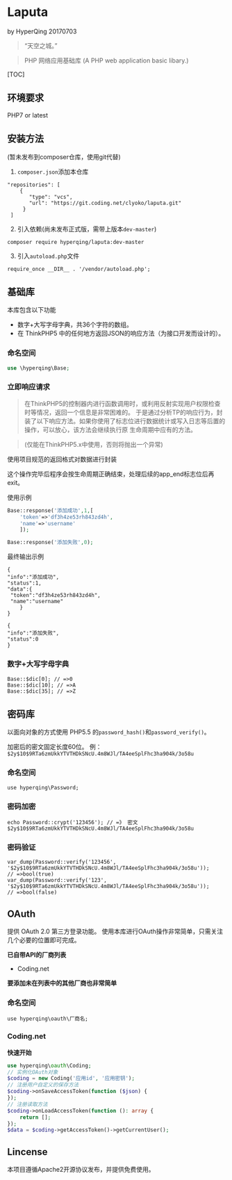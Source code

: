 # Laputa

by HyperQing 20170703

>“天空之城。”

>PHP 网络应用基础库 (A PHP web application basic libary.)

[TOC]

## 环境要求

PHP7 or latest

## 安装方法
(暂未发布到composer仓库，使用git代替)
1. `composer.json`添加本仓库
```
"repositories": [
    {
       "type": "vcs",
       "url": "https://git.coding.net/clyoko/laputa.git"
     }
 ]
```
2. 引入依赖(尚未发布正式版，需带上版本`dev-master`)
```
composer require hyperqing/laputa:dev-master
```
3. 引入`autoload.php`文件
```
require_once __DIR__ . '/vendor/autoload.php';
```

## 基础库

本库包含以下功能

- 数字+大写字母字典，共36个字符的数组。
- 在 ThinkPHP5 中的任何地方返回JSON的响应方法（为接口开发而设计的）。

### 命名空间
```php
use \hyperqing\Base;
```

### 立即响应请求

>在ThinkPHP5的控制器内进行函数调用时，或利用反射实现用户权限检查时等情况，返回一个信息是非常困难的。
>于是通过分析TP的响应行为，封装了以下响应方法。如果你使用了标志位进行数据统计或写入日志等后置的操作，可以放心，该方法会继续执行原
生命周期中应有的方法。

>(仅能在ThinkPHP5.x中使用，否则将抛出一个异常)

使用项目规范的返回格式对数据进行封装

这个操作完毕后程序会按生命周期正确结束，处理后续的app_end标志位后再exit。

使用示例
```php
Base::response('添加成功',1,[
    'token'=>'df3h4ze53rh843zd4h',
    'name'=>'username'
    ]);
```
```php
Base::response('添加失败',0);
```
最终输出示例
```
{
"info":"添加成功",
"status":1,
"data":{
 "token":"df3h4ze53rh843zd4h",
 "name":"username"
    }
}
```
```
{
"info":"添加失败",
"status":0
}
```

### 数字+大写字母字典

```
Base::$dic[0]; // =>0
Base::$dic[10]; // =>A
Base::$dic[35]; // =>Z
```

## 密码库

以面向对象的方式使用 PHP5.5 的`password_hash()`和`password_verify()`。

加密后的密文固定长度60位。
例：`$2y$10$9RTa6zmUkkYTVTHDkSNcU.4m8WJl/TA4eeSplFhc3ha904k/3o58u`

### 命名空间
```
use hyperqing\Password;
```

### 密码加密
```
echo Password::crypt('123456'); // =》 密文$2y$10$9RTa6zmUkkYTVTHDkSNcU.4m8WJl/TA4eeSplFhc3ha904k/3o58u
```

### 密码验证
```
var_dump(Password::verify('123456', '$2y$10$9RTa6zmUkkYTVTHDkSNcU.4m8WJl/TA4eeSplFhc3ha904k/3o58u'));
// =>bool(true)
var_dump(Password::verify('123', '$2y$10$9RTa6zmUkkYTVTHDkSNcU.4m8WJl/TA4eeSplFhc3ha904k/3o58u'));
// =>bool(false)
```

## OAuth

提供 OAuth 2.0 第三方登录功能。
使用本库进行OAuth操作非常简单，只需关注几个必要的位置即可完成。

**已自带API的厂商列表**
- Coding.net

**要添加未在列表中的其他厂商也非常简单**

### 命名空间
```
use hyperqing\oauth\厂商名;
```

### Coding.net

**快速开始**
```php
use hyperqing\oauth\Coding;
// 实例化OAuth对象
$coding = new Coding('应用id', '应用密钥');
// 注册用户自定义的保存方法
$coding->onSaveAccessToken(function ($json) {
});
// 注册读取方法
$coding->onLoadAccessToken(function (): array {
    return [];
});
$data = $coding->getAccessToken()->getCurrentUser();
```



## Lincense

本项目遵循Apache2开源协议发布，并提供免费使用。